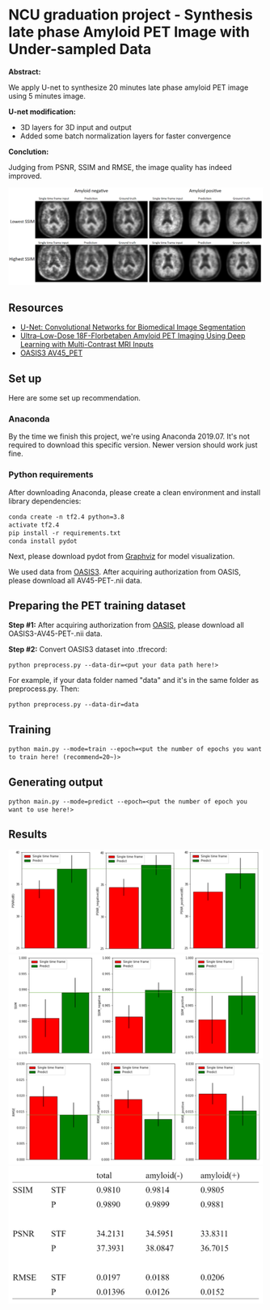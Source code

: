 # NCU graduation project - Synthesis late phase Amyloid PET Image with Under-sampled Data

**Abstract:**

We apply U-net to synthesize 20 minutes late phase amyloid PET image using 5 minutes image. 

**U-net modification:**
* 3D layers for 3D input and output
* Added some batch normalization layers for faster convergence

**Conclution:**

Judging from PSNR, SSIM and RMSE, the image quality has indeed improved.

![alt text](img/result.png "ssim result")

## Resources

* [U-Net: Convolutional Networks for Biomedical Image Segmentation](https://arxiv.org/abs/1505.04597)
* [Ultra–Low-Dose 18F-Florbetaben Amyloid PET Imaging Using Deep Learning with Multi-Contrast MRI Inputs](https://pubs.rsna.org/doi/full/10.1148/radiol.2018180940)
* [OASIS3 AV45_PET](https://www.oasis-brains.org/)

## Set up

Here are some set up recommendation.

### Anaconda

By the time we finish this project, we're using Anaconda 2019.07. It's not required to download this specific version. Newer version should work just fine.  

### Python requirements

After downloading Anaconda, please create a clean environment and install library dependencies:

```
conda create -n tf2.4 python=3.8
activate tf2.4
pip install -r requirements.txt
conda install pydot
```

Next, please download pydot from [Graphviz](https://graphviz.gitlab.io/download/) for model visualization.

We used data from [OASIS3](https://www.oasis-brains.org/). After acquiring authorization from OASIS, please download all AV45-PET-.nii data.

## Preparing the PET training dataset

**Step #1:** After acquiring authorization from [OASIS](https://www.oasis-brains.org/), please download all OASIS3-AV45-PET-.nii data.

**Step #2:** Convert OASIS3 dataset into .tfrecord:
```
python preprocess.py --data-dir=<put your data path here!>
```

For example, if your data folder named "data" and it's in the same folder as preprocess.py. Then:

```
python preprocess.py --data-dir=data
```

## Training

```
python main.py --mode=train --epoch=<put the number of epochs you want to train here! (recommend=20~)>
```

## Generating output

```
python main.py --mode=predict --epoch=<put the number of epoch you want to use here!>
```

## Results

![alt text](img/PSNR.png "PSNR")
![alt text](img/SSIM.png "SSIM")
![alt text](img/RMSE.png "RMSE")
![alt text](img/table.png "table")

